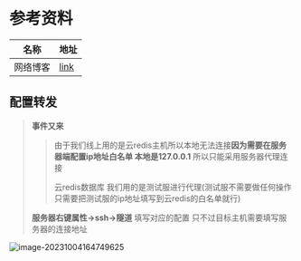# 参考资料

| 名称     | 地址                                           |
| -------- | ---------------------------------------------- |
| 网络博客 | [link](https://zhuanlan.zhihu.com/p/516474323) |



## 配置转发

> **事件又来**
>
> > 由于我们线上用的是云redis主机所以本地无法连接**因为需要在服务器端配置ip地址白名单 本地是127.0.0.1** 所以只能采用服务器代理连接
> >
> > 云redis数据库  我们用的是测试服进行代理(测试服不需要做任何操作 只需要把测试服的ip地址填写到云redis的白名单就行) 
>
> **服务器右键属性->ssh->隧道** 填写对应的配置 只不过目标主机需要填写服务器的连接地址

![image-20231004164749625](https://yaoliuyang-blog-images.oss-cn-beijing.aliyuncs.com/blogImages/image-20231004164749625.png)